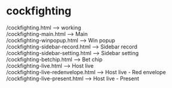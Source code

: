# cockfighting
/cockfighting.html --> working <br>
/cockfighting-main.html --> Main <br>
/cockfighting-winpopup.html --> Win popup <br>
/cockfighting-sidebar-record.html --> Sidebar record <br>
/cockfighting-sidebar-setting.html --> Sidebar setting <br>
/cockfighting-betchip.html --> Bet chip <br>
/cockfighting-live.html --> Host live <br>
/cockfighting-live-redenvelope.html --> Host live - Red envelope <br>
/cockfighting-live-present.html --> Host live - Present<br>
